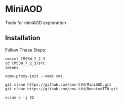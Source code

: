 MiniAOD
=======

Tools for miniAOD exploration

## Installation
Follow These Steps:

    cmsrel CMSSW_7_2_3
    cd CMSSW_7_2_3/src
    cmsenv

    voms-proxy-init --voms cms

    git clone https://github.com/cms-ttH/MiniAOD.git
    git clone https://github.com/cms-ttH/BoostedTTH.git
    
    scram b -j 32
